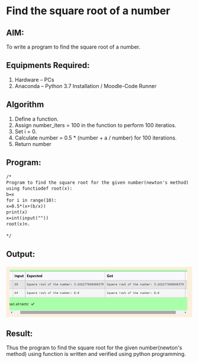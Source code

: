 # Find the square root of a number

## AIM:
To write a program to find the square root of a number.

## Equipments Required:
1. Hardware – PCs
2. Anaconda – Python 3.7 Installation / Moodle-Code Runner

## Algorithm
1. Define a function.
2. Assign number_iters = 100 in the function to perform 100 iteratios.
3. Set i = 0.
4. Calculate  number = 0.5 * (number + a / number) for 100 iterations.
5. Return number

## Program:
```
/*
Program to find the square root for the given number(newton's method) using functiodef root(x):
b=x
for i in range(10):
x=0.5*(x+(b/x))
print(x)
x=int(input(""))
root(x)n.
 
*/
```

## Output:
![gcd of two number](i.png)


## Result:
Thus the program to find the square root for the given number(newton's method) using function is written and verified using python programming.
